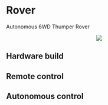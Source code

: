 # Rover
Autonomous 6WD Thumper Rover 

<p align="center">
  <img src="https://github.com/gpldecha/gpldecha.github.io/blob/master/images/projects/rover/rover.gif">
</p>


## Hardware build

## Remote control

## Autonomous control
